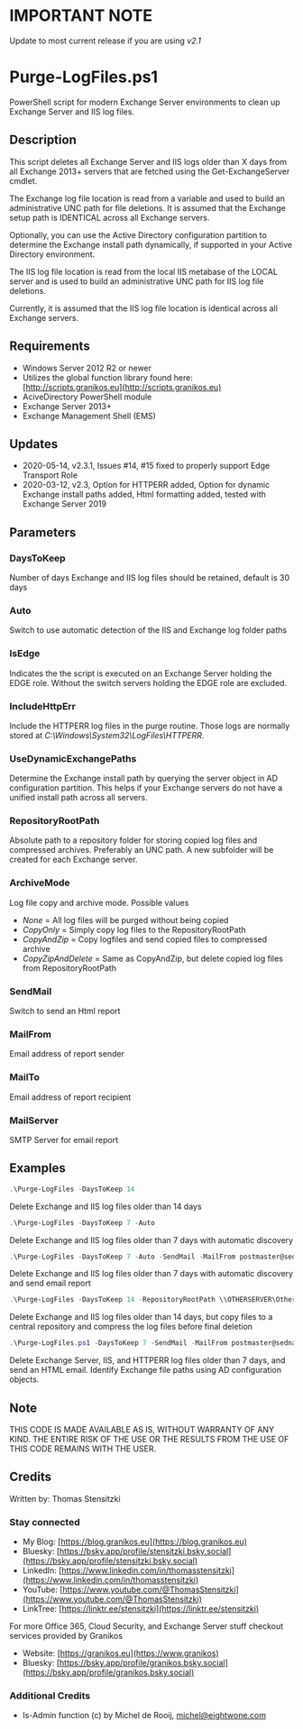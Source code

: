 # IMPORTANT NOTE

Update to most current release if you are using _v2.1_

# Purge-LogFiles.ps1

PowerShell script for modern Exchange Server environments to clean up Exchange Server and IIS log files.

## Description

This script deletes all Exchange Server and IIS logs older than X days from all Exchange 2013+ servers that are fetched using the Get-ExchangeServer cmdlet.

The Exchange log file location is read from a variable and used to build an administrative UNC path for file deletions. It is assumed that the Exchange setup path is IDENTICAL across all Exchange servers.

Optionally, you can use the Active Directory configuration partition to determine the Exchange install path dynamically, if supported in your Active Directory environment.

The IIS log file location is read from the local IIS metabase of the LOCAL server and is used to build an administrative UNC path for IIS log file deletions.

Currently, it is assumed that the IIS log file location is identical across all Exchange servers.

## Requirements

- Windows Server 2012 R2 or newer
- Utilizes the global function library found here: [http://scripts.granikos.eu](http://scripts.granikos.eu)
- AciveDirectory PowerShell module
- Exchange Server 2013+
- Exchange Management Shell (EMS)

## Updates

- 2020-05-14, v2.3.1, Issues #14, #15 fixed to properly support Edge Transport Role
- 2020-03-12, v2.3, Option for HTTPERR added, Option for dynamic Exchange install paths added, Html formatting added, tested with Exchange Server 2019

## Parameters

### DaysToKeep

Number of days Exchange and IIS log files should be retained, default is 30 days

### Auto

Switch to use automatic detection of the IIS and Exchange log folder paths

### IsEdge

Indicates the the script is executed on an Exchange Server holding the EDGE role. Without the switch servers holding the EDGE role are excluded.

### IncludeHttpErr

Include the HTTPERR log files in the purge routine. Those logs are normally stored at _C:\Windows\System32\LogFiles\HTTPERR_.

### UseDynamicExchangePaths

Determine the Exchange install path by querying the server object in AD configuration partition. This helps if your Exchange servers do not have a unified install path across all servers.

### RepositoryRootPath

Absolute path to a repository folder for storing copied log files and compressed archives. Preferably an UNC path. A new subfolder will be created for each Exchange server.

### ArchiveMode

Log file copy and archive mode. Possible values

- _None_ = All log files will be purged without being copied
- _CopyOnly_ = Simply copy log files to the RepositoryRootPath
- _CopyAndZip_ = Copy logfiles and send copied files to compressed archive
- _CopyZipAndDelete_ = Same as CopyAndZip, but delete copied log files from RepositoryRootPath

### SendMail

Switch to send an Html report

### MailFrom

Email address of report sender

### MailTo

Email address of report recipient

### MailServer

SMTP Server for email report

## Examples

``` PowerShell
.\Purge-LogFiles -DaysToKeep 14
```

Delete Exchange and IIS log files older than 14 days

``` PowerShell
.\Purge-LogFiles -DaysToKeep 7 -Auto
```

Delete Exchange and IIS log files older than 7 days with automatic discovery

``` PowerShell
.\Purge-LogFiles -DaysToKeep 7 -Auto -SendMail -MailFrom postmaster@sedna-inc.com -MailTo exchangeadmin@sedna-inc.com -MailServer mail.sedna-inc.com
```

Delete Exchange and IIS log files older than 7 days with automatic discovery and send email report

``` PowerShell
.\Purge-LogFiles -DaysToKeep 14 -RepositoryRootPath \\OTHERSERVER\OtherShare\LOGS -ArchiveMode CopyZipAndDelete`
```

Delete Exchange and IIS log files older than 14 days, but copy files to a central repository and compress the log files before final deletion

``` PowerShell
.\Purge-LogFiles.ps1 -DaysToKeep 7 -SendMail -MailFrom postmaster@sedna-inc.com -MailTo exchangeadmin@sedna-inc.com -MailServer mail.sedna-inc.com -UseDynamicExchangePaths -IncludeHttpErr
```

Delete Exchange Server, IIS, and HTTPERR log files older than 7 days, and send an HTML email. Identify Exchange file paths using AD configuration objects.

## Note

THIS CODE IS MADE AVAILABLE AS IS, WITHOUT WARRANTY OF ANY KIND. THE ENTIRE
RISK OF THE USE OR THE RESULTS FROM THE USE OF THIS CODE REMAINS WITH THE USER.

## Credits

Written by: Thomas Stensitzki

### Stay connected

- My Blog: [https://blog.granikos.eu](https://blog.granikos.eu)
- Bluesky: [https://bsky.app/profile/stensitzki.bsky.social](https://bsky.app/profile/stensitzki.bsky.social)
- LinkedIn: [https://www.linkedin.com/in/thomasstensitzki](https://www.linkedin.com/in/thomasstensitzki)
- YouTube: [https://www.youtube.com/@ThomasStensitzki](https://www.youtube.com/@ThomasStensitzki)
- LinkTree: [https://linktr.ee/stensitzki](https://linktr.ee/stensitzki)

For more Office 365, Cloud Security, and Exchange Server stuff checkout services provided by Granikos

- Website: [https://granikos.eu](https://www.granikos)
- Bluesky: [https://bsky.app/profile/granikos.bsky.social](https://bsky.app/profile/granikos.bsky.social)

### Additional Credits

- Is-Admin function (c) by Michel de Rooij, michel@eightwone.com